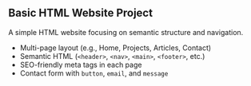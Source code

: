 ## Basic HTML Website Project
A simple HTML website focusing on semantic structure and navigation.

- Multi-page layout (e.g., Home, Projects, Articles, Contact)
- Semantic HTML (`<header>`, `<nav>`, `<main>`, `<footer>`, etc.)
- SEO-friendly meta tags in each page
- Contact form with `button`, `email`, and `message` 
